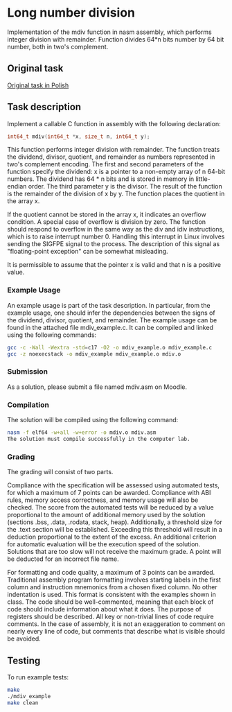 # Long number division

Implementation of the mdiv function in nasm assembly, which performs integer division with remainder.
Function divides 64*n bits number by 64 bit number, both in two's complement.

## Original task
[Original task in Polish](./task_description.pdf)

## Task description

Implement a callable C function in assembly with the following declaration:

```c
int64_t mdiv(int64_t *x, size_t n, int64_t y);
```
This function performs integer division with remainder. The function treats the dividend, divisor, quotient, and remainder as numbers represented in two's complement encoding. The first and second parameters of the function specify the dividend: x is a pointer to a non-empty array of n 64-bit numbers. The dividend has 64 * n bits and is stored in memory in little-endian order. The third parameter y is the divisor. The result of the function is the remainder of the division of x by y. The function places the quotient in the array x.

If the quotient cannot be stored in the array x, it indicates an overflow condition. A special case of overflow is division by zero. The function should respond to overflow in the same way as the div and idiv instructions, which is to raise interrupt number 0. Handling this interrupt in Linux involves sending the SIGFPE signal to the process. The description of this signal as "floating-point exception" can be somewhat misleading.

It is permissible to assume that the pointer x is valid and that n is a positive value.

### Example Usage
An example usage is part of the task description. In particular, from the example usage, one should infer the dependencies between the signs of the dividend, divisor, quotient, and remainder. The example usage can be found in the attached file mdiv_example.c. It can be compiled and linked using the following commands:

```bash
gcc -c -Wall -Wextra -std=c17 -O2 -o mdiv_example.o mdiv_example.c
gcc -z noexecstack -o mdiv_example mdiv_example.o mdiv.o
```
### Submission
As a solution, please submit a file named mdiv.asm on Moodle.

### Compilation
The solution will be compiled using the following command:

```bash
nasm -f elf64 -w+all -w+error -o mdiv.o mdiv.asm
The solution must compile successfully in the computer lab.
```

### Grading
The grading will consist of two parts.

Compliance with the specification will be assessed using automated tests, for which a maximum of 7 points can be awarded. Compliance with ABI rules, memory access correctness, and memory usage will also be checked. The score from the automated tests will be reduced by a value proportional to the amount of additional memory used by the solution (sections .bss, .data, .rodata, stack, heap). Additionally, a threshold size for the .text section will be established. Exceeding this threshold will result in a deduction proportional to the extent of the excess. An additional criterion for automatic evaluation will be the execution speed of the solution. Solutions that are too slow will not receive the maximum grade. A point will be deducted for an incorrect file name.

For formatting and code quality, a maximum of 3 points can be awarded. Traditional assembly program formatting involves starting labels in the first column and instruction mnemonics from a chosen fixed column. No other indentation is used. This format is consistent with the examples shown in class. The code should be well-commented, meaning that each block of code should include information about what it does. The purpose of registers should be described. All key or non-trivial lines of code require comments. In the case of assembly, it is not an exaggeration to comment on nearly every line of code, but comments that describe what is visible should be avoided.

## Testing
To run example tests:
```bash
make
./mdiv_example
make clean
